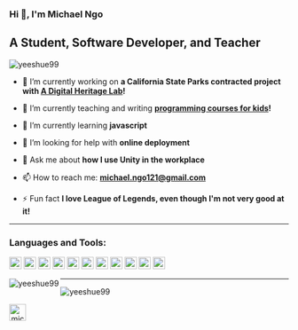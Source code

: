 ### Hi 👋, I'm Michael Ngo

## A Student, Software Developer, and Teacher
<p align="left"> <img src="https://komarev.com/ghpvc/?username=yeeshue99" alt="yeeshue99" /> </p>

- 🔭 I’m currently working on **a California State Parks contracted project with [A Digital Heritage Lab][hivelab]!**

- 🏫 I’m currently teaching and writing **[programming courses for kids][IDTech]!**

- 🌱 I’m currently learning **javascript**

- 🤝 I’m looking for help with **online deployment**

- 💬 Ask me about **how I use Unity in the workplace**

- 📫 How to reach me: **michael.ngo121@gmail.com**

- ⚡ Fun fact **I love League of Legends, even though I'm not very good at it!**

---
### Languages and Tools:
<p align="left"><img src="https://devicons.github.io/devicon/devicon.git/icons/c/c-original.svg" alt="c" width="22" height="22"/> <img src="https://devicons.github.io/devicon/devicon.git/icons/cplusplus/cplusplus-original.svg" alt="cplusplus" width="22" height="22"/> <img src="https://devicons.github.io/devicon/devicon.git/icons/csharp/csharp-original.svg" alt="csharp" width="22" height="22"/> <img src="https://devicons.github.io/devicon/devicon.git/icons/dot-net/dot-net-original-wordmark.svg" alt="dotnet" width="22" height="22"/> <img src="https://www.vectorlogo.zone/logos/git-scm/git-scm-icon.svg" alt="git" width="22" height="22"/> <img src="https://devicons.github.io/devicon/devicon.git/icons/java/java-original-wordmark.svg" alt="java" width="22" height="22"/> <img src="https://devicons.github.io/devicon/devicon.git/icons/linux/linux-original.svg" alt="linux" width="22" height="22"/> <img src="https://www.vectorlogo.zone/logos/opencv/opencv-icon.svg" alt="opencv" width="22" height="22"/> <img src="https://devicons.github.io/devicon/devicon.git/icons/python/python-original.svg" alt="python" width="22" height="22"/> <img src="https://www.vectorlogo.zone/logos/sketchapp/sketchapp-icon.svg" alt="sketch" width="22" height="22"/> <img src="https://www.vectorlogo.zone/logos/tensorflow/tensorflow-icon.svg" alt="tensorflow" width="22" height="22"/></p><p><img align="left" src="https://github-readme-stats.vercel.app/api/top-langs/?username=yeeshue99&layout=compact&hide=html" alt="yeeshue99" /></p>

---
<p>&nbsp;<img align="left" src="https://github-readme-stats.vercel.app/api?username=yeeshue99&show_icons=true" alt="yeeshue99" /></p>

<p align="center">
<a href="https://linkedin.com/in/michael-s-ngo" target="blank"><img align="left" src="https://cdn.jsdelivr.net/npm/simple-icons@3.0.1/icons/linkedin.svg" alt="michael-s-ngo" height="30" width="30" /></a>
</p>

[hivelab]: https://sites.ucmerced.edu/nlercari/hive-lab
[IDTech]: https://www.idtech.com
